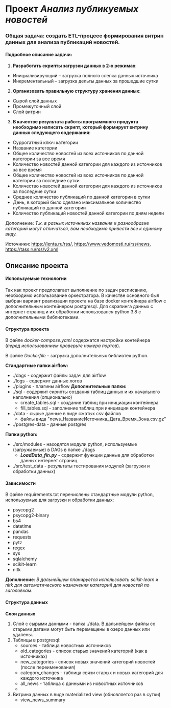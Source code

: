 # Проект _Анализ публикуемых новостей_

### Общая задача: создать ETL-процесс формирования витрин данных для анализа публикаций новостей.
#### Подробное описание задачи:
1. **Разработать скрипты загрузки данных в 2-х режимах**:
- Инициализирующий – загрузка полного слепка данных источника
- Инкрементальный – загрузка дельты данных за прошедшие сутки

2. **Организовать правильную структуру хранения данных**:
- Сырой слой данных
- Промежуточный слой
- Слой витрин

3. **В качестве результата работы программного продукта необходимо написать скрипт, который формирует витрину данных следующего содержания**:
- Суррогатный ключ категории
- Название категории
- Общее количество новостей из всех источников по данной категории за все время
- Количество новостей данной категории для каждого из источников за все время
- Общее количество новостей из всех источников по данной категории за последние сутки
- Количество новостей данной категории для каждого из источников за последние сутки
- Среднее количество публикаций по данной категории в сутки
- День, в который было сделано максимальное количество публикаций по данной категории
- Количество публикаций новостей данной категории по дням недели

Дополнение: *Т.к. в разных источниках названия и разнообразие категорий могут отличаться, вам необходимо привести все к единому виду.*

Источники:
https://lenta.ru/rss/, 
https://www.vedomosti.ru/rss/news,
https://tass.ru/rss/v2.xml

## Описание проекта

#### Используемые технологии
Так как проект предполагает выполнение по задач расписанию, необходимо использование оркестратора. В качестве основного был выбран вариант реализации проекта на базе docker контейнера airflow с дополнительным контейнером postgresql.
Для скрэпинга данных с интернет страниц и их обработки использовался python 3.8 с дополнительными библиотеками.

#### Структура проекта

В файле *docker-compose.yaml* содержатся настройки контейнера (_перед использованием проверьте номера портов_).

В файле *Dockerfile* - загрузка дополнительных библиотек python.

**Стандартные папки airflow:**
- ./dags - содержит файлы задач для airflow
- ./logs - содержит данные логов
- ./plugins - плагины airflow
**Дополнительные папки:**
- ./sql - содержит скрипты создания таблиц данных и их начального наполнения (опционально)
    - create_tables.sql - создание таблиц при инициации контейнера
    - fill_tables.sql - заполнение таблиц при инициации контейнера
- ./data - сырые данные в виде сжатых csv файлов 
    - файлы вида "news_НазваниеИсточника_Дата_Время_Зона.csv.gz" 
- ./postgres-data - данные postgres

**Папки python:**
- ./src/modules - находятся модули python, используемые (загружаемые) в DAGs в папке ./dags
    - _**LoadData_fin.py**_ - содержит функции данные для обработки данных интернет страниц
- ./src/test_data - результаты тестирования модулей (загрузки и обработки данных)

#### Зависимости
В файле requirements.txt перечислены стандартные модули python, используемые для загрузки и обработки данных:
- psycopg2
- psycopg2-binary
- bs4
- datetime
- pandas
- requests
- pytz
- regex
- sys
- sqlalchemy
- scikit-learn
- nltk

**Дополнение**: _В дальнейшем планируется использовать scikit-learn и nltk для автоматического назначения категорий для новостей по заголовкам._

#### Структура данных 

**Слои данных**
1. Слой с сырыми данными - папка ./data. В дальнейшем файлы со старыми датами могут быть перемещены в озеро данных или удалены.
2. Таблицы в postgresql:
    - sources - таблица новостных источников
    - old_categories - список старых значений категорий (как в источниках)
    - new_categories - список новых значений категорий новостей (после переименования)
    - category_changes - таблица связи старых и новых категорий для каждого источника
    - all_news - таблица с данными из новостных источников
    - 
3. Витрина данных в виде materialized view (обновляется раз в сутки)
    - view_news_summary 